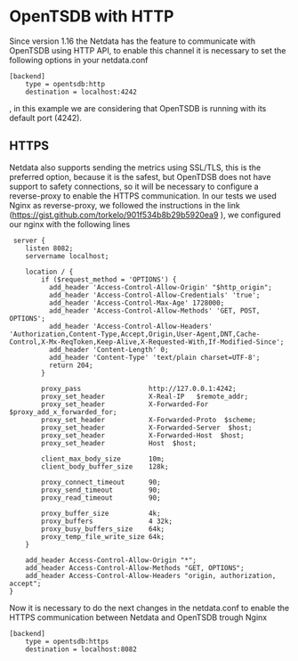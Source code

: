 # OpenTSDB with HTTP

Since version 1.16 the Netdata has the feature to communicate with OpenTSDB using HTTP API, to enable this channel
it is necessary to set the following options in your netdata.conf

```
[backend]
    type = opentsdb:http
    destination = localhost:4242
```

, in this example we are considering that OpenTSDB is running with its default port (4242).

## HTTPS

Netdata also supports sending the metrics using SSL/TLS, this is the preferred option, because it is the safest, but OpenTDSB
does not have support to safety connections, so it will be necessary to configure a reverse-proxy to enable the HTTPS communication.
 In our tests we used Nginx as reverse-proxy, we followed the instructions in the link (https://gist.github.com/torkelo/901f534b8b29b5920ea9 ),
we configured our nginx with the following lines

```
 server {
    listen 8082;
    servername localhost;

    location / {
        if ($request_method = 'OPTIONS') {
          add_header 'Access-Control-Allow-Origin' "$http_origin";
          add_header 'Access-Control-Allow-Credentials' 'true';
          add_header 'Access-Control-Max-Age' 1728000;
          add_header 'Access-Control-Allow-Methods' 'GET, POST, OPTIONS';
          add_header 'Access-Control-Allow-Headers' 'Authorization,Content-Type,Accept,Origin,User-Agent,DNT,Cache-Control,X-Mx-ReqToken,Keep-Alive,X-Requested-With,If-Modified-Since';
          add_header 'Content-Length' 0;
          add_header 'Content-Type' 'text/plain charset=UTF-8';
          return 204;
        }

        proxy_pass                 http://127.0.0.1:4242;
        proxy_set_header           X-Real-IP   $remote_addr;
        proxy_set_header           X-Forwarded-For  $proxy_add_x_forwarded_for;
        proxy_set_header           X-Forwarded-Proto  $scheme;
        proxy_set_header           X-Forwarded-Server  $host;
        proxy_set_header           X-Forwarded-Host  $host;
        proxy_set_header           Host  $host;

        client_max_body_size       10m;
        client_body_buffer_size    128k;

        proxy_connect_timeout      90;
        proxy_send_timeout         90;
        proxy_read_timeout         90;

        proxy_buffer_size          4k;
        proxy_buffers              4 32k;
        proxy_busy_buffers_size    64k;
        proxy_temp_file_write_size 64k;
    }

    add_header Access-Control-Allow-Origin "*";
    add_header Access-Control-Allow-Methods "GET, OPTIONS";
    add_header Access-Control-Allow-Headers "origin, authorization, accept";
}
```

Now it is necessary to do the next changes in the netdata.conf to enable the HTTPS communication between Netdata and OpenTSDB
trough Nginx

```
[backend]
    type = opentsdb:https
    destination = localhost:8082
```
